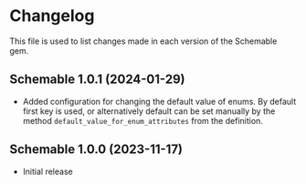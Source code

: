 # Changelog
This file is used to list changes made in each version of the Schemable gem.

## Schemable 1.0.1 (2024-01-29)

* Added configuration for changing the default value of enums. By default first key is used, or alternatively default can be set manually by the method `default_value_for_enum_attributes` from the definition.

## Schemable 1.0.0 (2023-11-17)

* Initial release
